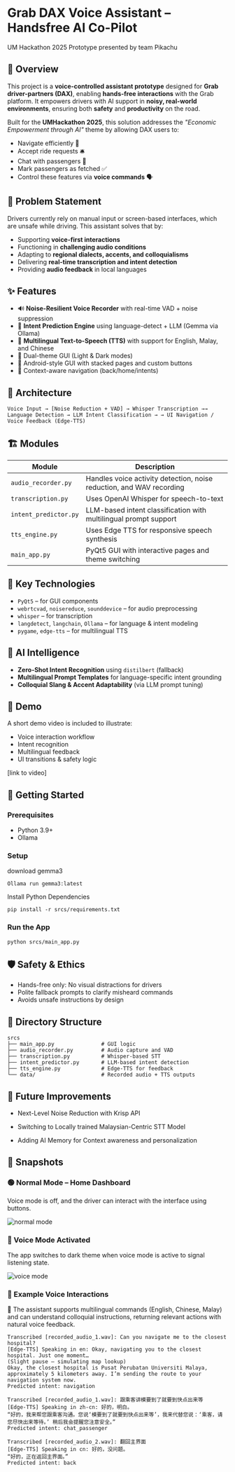 # Grab DAX Voice Assistant – Handsfree AI Co-Pilot

UM Hackathon 2025 Prototype presented by team Pikachu

## 🧠 Overview

This project is a **voice-controlled assistant prototype** designed for **Grab driver-partners (DAX)**, enabling **hands-free interactions** with the Grab platform. It empowers drivers with AI support in **noisy, real-world environments**, ensuring both **safety** and **productivity** on the road.

Built for the **UMHackathon 2025**, this solution addresses the *"Economic Empowerment through AI"* theme by allowing DAX users to:
- Navigate efficiently 🚗
- Accept ride requests 🛎️
- Chat with passengers 💬
- Mark passengers as fetched ✅
- Control these features via **voice commands** 🗣️

## 🎯 Problem Statement

Drivers currently rely on manual input or screen-based interfaces, which are unsafe while driving. This assistant solves that by:
- Supporting **voice-first interactions**
- Functioning in **challenging audio conditions**
- Adapting to **regional dialects, accents, and colloquialisms**
- Delivering **real-time transcription and intent detection**
- Providing **audio feedback** in local languages

## ✨ Features

- 🔊 **Noise-Resilient Voice Recorder** with real-time VAD + noise suppression
- 🧠 **Intent Prediction Engine** using language-detect + LLM (Gemma via Ollama)
- 📣 **Multilingual Text-to-Speech (TTS)** with support for English, Malay, and Chinese
- 🎨 Dual-theme GUI (Light & Dark modes)
- 📱 Android-style GUI with stacked pages and custom buttons
- 🔄 Context-aware navigation (back/home/intents)

## 🧩 Architecture
```
Voice Input → [Noise Reduction + VAD] → Whisper Transcription →→
Language Detection → LLM Intent Classification → → UI Navigation / Voice Feedback (Edge-TTS)
```


## 🏗️ Modules

| Module | Description |
|--------|-------------|
| `audio_recorder.py` | Handles voice activity detection, noise reduction, and WAV recording |
| `transcription.py` | Uses OpenAI Whisper for speech-to-text |
| `intent_predictor.py` | LLM-based intent classification with multilingual prompt support |
| `tts_engine.py` | Uses Edge TTS for responsive speech synthesis |
| `main_app.py` | PyQt5 GUI with interactive pages and theme switching |

## 🧪 Key Technologies

- `PyQt5` – for GUI components
- `webrtcvad`, `noisereduce`, `sounddevice` – for audio preprocessing
- `whisper` – for transcription
- `langdetect`, `langchain`, `Ollama` – for language & intent modeling
- `pygame`, `edge-tts` – for multilingual TTS

## 🧠 AI Intelligence

- **Zero-Shot Intent Recognition** using `distilbert` (fallback)
- **Multilingual Prompt Templates** for language-specific intent grounding
- **Colloquial Slang & Accent Adaptability** (via LLM prompt tuning)

## 🎥 Demo

A short demo video is included to illustrate:
- Voice interaction workflow
- Intent recognition
- Multilingual feedback
- UI transitions & safety logic

[link to video]

## 🚀 Getting Started

### Prerequisites

- Python 3.9+
- Ollama

### Setup

download gemma3
```commandline
Ollama run gemma3:latest
```
Install Python Dependencies
```commandline
pip install -r srcs/requirements.txt
```

### Run the App

```bash
python srcs/main_app.py
```

## 🛡️ Safety & Ethics
- Hands-free only: No visual distractions for drivers
- Polite fallback prompts to clarify misheard commands
- Avoids unsafe instructions by design

## 📂 Directory Structure
```
srcs
├── main_app.py               # GUI logic
├── audio_recorder.py         # Audio capture and VAD
├── transcription.py          # Whisper-based STT
├── intent_predictor.py       # LLM-based intent detection
├── tts_engine.py             # Edge-TTS for feedback
└── data/                     # Recorded audio + TTS outputs
```

## 🧠 Future Improvements

- Next-Level Noise Reduction with Krisp API

- Switching to Locally trained Malaysian-Centric STT Model

- Adding AI Memory for Context awareness and personalization

## 📸 Snapshots

### 🟢 Normal Mode – Home Dashboard
Voice mode is off, and the driver can interact with the interface using buttons.

![normal mode](snapshots%2Fimg.png)

### 🎤 Voice Mode Activated
The app switches to dark theme when voice mode is active to signal listening state.

![voice mode](snapshots%2Fimg_1.png)

### 🧪 Example Voice Interactions

🧠 The assistant supports multilingual commands (English, Chinese, Malay) and can understand colloquial instructions, returning relevant actions with natural voice feedback.

```commandline
Transcribed [recorded_audio_1.wav]: Can you navigate me to the closest hospital?
[Edge-TTS] Speaking in en: Okay, navigating you to the closest hospital. Just one moment…
(Slight pause – simulating map lookup)
Okay, the closest hospital is Pusat Perubatan Universiti Malaya, approximately 5 kilometers away. I’m sending the route to your navigation system now.
Predicted intent: navigation
```
```
Transcribed [recorded_audio_1.wav]: 跟乘客讲模要到了就要到快点出来等
[Edge-TTS] Speaking in zh-cn: 好的，明白。
“好的，我来帮您跟乘客沟通。您说‘模要到了就要到快点出来等’，我来代替您说：‘乘客，请您尽快出来等待。’ 稍后我会提醒您注意安全。”
Predicted intent: chat_passenger
```
```
Transcribed [recorded_audio_2.wav]: 翻回主界面
[Edge-TTS] Speaking in cn: 好的，没问题。
“好的，正在返回主界面。”
Predicted intent: back
```
